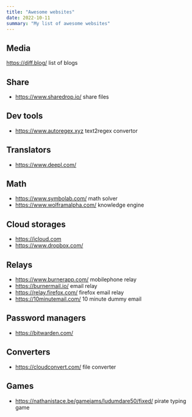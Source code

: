 ```yaml
---
title: "Awesome websites"
date: 2022-10-11
summary: "My list of awesome websites"
---
```

## Media

https://diff.blog/ list of blogs

## Share

- https://www.sharedrop.io/ share files

## Dev tools

- https://www.autoregex.xyz text2regex convertor

## Translators

- https://www.deepl.com/

## Math

- https://www.symbolab.com/ math solver
- https://www.wolframalpha.com/ knowledge engine

## Cloud storages

- https://icloud.com
- https://www.dropbox.com/

## Relays

- https://www.burnerapp.com/ mobilephone relay
- https://burnermail.io/ email relay
- https://relay.firefox.com/ firefox email relay
- https://10minutemail.com/ 10 minute dummy email

## Password managers

- https://bitwarden.com/

## Converters

- https://cloudconvert.com/ file converter

## Games

- https://nathanistace.be/gamejams/ludumdare50/fixed/ pirate typing game